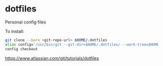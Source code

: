 # dotfiles
Personal config files

To install:
```bash
git clone --bare <git-repo-url> $HOME/.dotfiles
alias config='/usr/bin/git --git-dir=$HOME/.dotfiles/ --work-tree=$HOME'
config checkout
```

https://www.atlassian.com/git/tutorials/dotfiles
